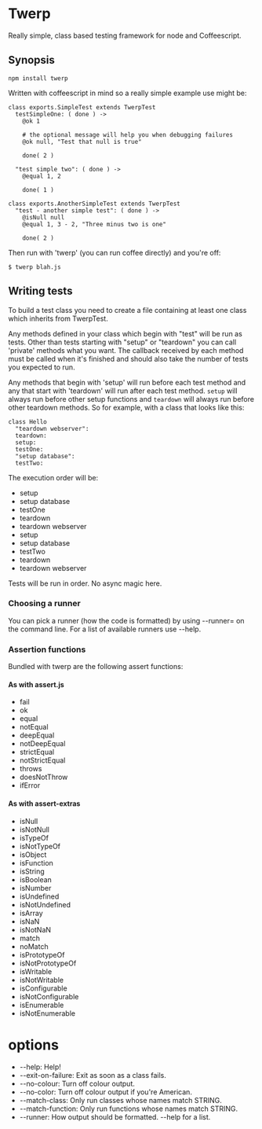 # Twerp

Really simple, class based testing framework for node and
Coffeescript.

## Synopsis

    npm install twerp

Written with coffeescript in mind so a really simple example use might
be:

    class exports.SimpleTest extends TwerpTest
      testSimpleOne: ( done ) ->
        @ok 1

        # the optional message will help you when debugging failures
        @ok null, "Test that null is true"

        done( 2 )

      "test simple two": ( done ) ->
        @equal 1, 2

        done( 1 )

    class exports.AnotherSimpleTest extends TwerpTest
      "test - another simple test": ( done ) ->
        @isNull null
        @equal 1, 3 - 2, "Three minus two is one"

        done( 2 )

Then run with 'twerp' (you can run coffee directly) and you're off:

    $ twerp blah.js

## Writing tests

To build a test class you need to create a file containing at least
one class which inherits from TwerpTest.

Any methods defined in your class which begin with "test" will be run
as tests. Other than tests starting with "setup" or "teardown" you can
call 'private' methods what you want. The callback received by each
method must be called when it's finished and should also take the
number of tests you expected to run.

Any methods that begin with 'setup' will run before each test method
and any that start with 'teardown' will run after each test
method. `setup` will always run before other setup functions and
`teardown` will always run before other teardown methods. So for
example, with a class that looks like this:

    class Hello
      "teardown webserver":
      teardown:
      setup:
      testOne:
      "setup database":
      testTwo:

The execution order will be:

 * setup
 * setup database
 * testOne
 * teardown
 * teardown webserver
 * setup
 * setup database
 * testTwo
 * teardown
 * teardown webserver

Tests will be run in order. No async magic here.

### Choosing a runner

You can pick a runner (how the code is formatted) by using --runner=
on the command line. For a list of available runners use --help.

### Assertion functions

Bundled with twerp are the following assert functions:

#### As with assert.js

 * fail
 * ok
 * equal
 * notEqual
 * deepEqual
 * notDeepEqual
 * strictEqual
 * notStrictEqual
 * throws
 * doesNotThrow
 * ifError

#### As with assert-extras

 * isNull
 * isNotNull
 * isTypeOf
 * isNotTypeOf
 * isObject
 * isFunction
 * isString
 * isBoolean
 * isNumber
 * isUndefined
 * isNotUndefined
 * isArray
 * isNaN
 * isNotNaN
 * match
 * noMatch
 * isPrototypeOf
 * isNotPrototypeOf
 * isWritable
 * isNotWritable
 * isConfigurable
 * isNotConfigurable
 * isEnumerable
 * isNotEnumerable

# options

 * --help: Help!
 * --exit-on-failure: Exit as soon as a class fails.
 * --no-colour: Turn off colour output.
 * --no-color: Turn off colour output if you're American.
 * --match-class: Only run classes whose names match STRING.
 * --match-function: Only run functions whose names match STRING.
 * --runner: How output should be formatted. --help for a list.

